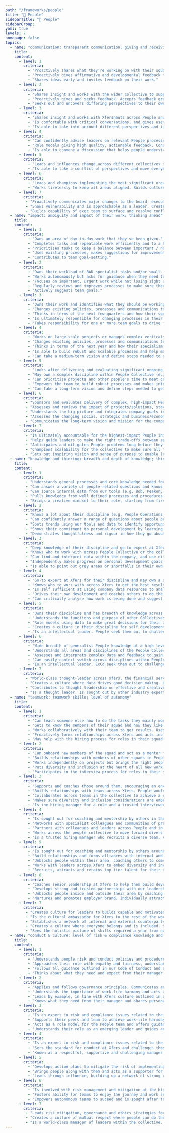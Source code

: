 ```yaml
---
path: "/frameworks/people"
title: "🙂 People"
sidebarTitle: "🙂 People"
sidebarGroup:
yaml: true
levels: 7
homepage: false
topics:
  - name: "communication: transparent communication; giving and receiving feedback"
    title:
    content:
      - level: 1
        criteria:
          - "Proactively shares what they're working on with their squad and stakeholders. Contributes ideas to influence policy, process and decisions."
          - "Proactively gives affirmative and developmental feedback to people they work with."
          - "Shares ideas early and invites feedback on their work."
      - level: 2
        criteria:
          - "Shares insight and works with the wider collective to support People plans and priorities. Can prepare information and present in a way that takes into account the different levels of detail different audiences need."
          - "Proactively gives and seeks feedback. Accepts feedback graciously."
          - "Seeks out and uncovers differing perspectives to their own."
      - level: 3
        criteria:
          - "Shares insight and works with Xfersnauts across People and other collectives to influence the development of Xfers plans and priorities. Understands how to manage stakeholder involvement. Supports and coaches Xfersnauts, particularly managers, in understanding and complying with relevant policies and practices."
          - "Is comfortable with critical conversations, and gives useful actionable feedback that gets good results."
          - "Is able to take into account different perspectives and improve their work as a result."
      - level: 4
        criteria:
          - "Can confidently advise leaders on relevant People processes and policies. Challenges and educates others based on their skills and experience. Simplifies complex ideas related to their discipline so they are clearly understood."
          - "Role models giving high quality, actionable feedback. Constantly seeks feedback and accepts developmental feedback graciously. Openly shares their development areas to help others know how to work with them."
          - "Is able to convene a discussion that helps people understand where each other is coming from and put things on a path to resolution."
      - level: 5
        criteria:
          - "Leads and influences change across different collectives to help major initiatives happen. Represents their discipline to senior stakeholders and is sought out to consult on decisions that impact important company decisions."
          - "Is able to take a conflict of perspectives and move everyone beyond it."
      - level: 6
        criteria:
          - "Leads and champions implementing the most significant organisation change activities. Uses insight about opportunities and risks to influence executive team decisions that affect the long-term reputation, health and growth of the organisation."
          - "Works tirelessly to keep all areas aligned. Builds culture of knowledge sharing and documenting."
      - level: 7
        criteria:
         - "Proactively communicates major changes to the board, executive team and senior leaders so there are no surprises. Confidently delivers high-impact, inspiring communications to Xfers and beyond. Makes complex messages clear and easy to understand."
         - "Shows vulnerability and is approachable as a leader. Creates a culture where people thrive on feedback. Gives feedback in the moment and accepts constructive feedback graciously. Leads by example on personal development using humility, foresight and EQ."
         - "Builds capability of exec team to surface and resolve conflict."
  - name: "impact: ambiguity and impact of their work; thinking ahead"
    title:
    content:
      - level: 1
        criteria:
          - "Owns an area of day-to-day work that they've been given."
          - "Completes tasks and repeatable work efficiently and to a high standard. Delivers high quality, accurate work to agreed deadlines."
          - "Prioritises tasks to keep a balance between important / not important / urgent / not urgent. Sets expectations for timescales and meets them."
          - "Uses existing processes, makes suggestions for improvements and works with the team to make it happen."
          - "Contributes to team goal-setting."
      - level: 2
        criteria:
          - "Owns their workload of BAU specialist tasks and/or small- and medium-scale projects within their squad. Begins to delegate tasks out to their squad so they can focus on more complex projects."
          - "Works autonomously but asks for guidance when they need to. Runs meetings well inside and outside the People Collective."
          - "Focuses on important, urgent work while not losing sight of other things. Thinks in terms of the next few months and how they can have the highest impact in this timeframe."
          - "Regularly reviews and improves processes to make sure they're still working hard for Xfersnauts. Identifies opportunities to automate processes and helps make this happen."
          - "Actively suggests team goals."
      - level: 3
        criteria:
          - "Owns their work and identifies what they should be working on next. Works on medium- and large-scale projects or manages a vertical within their discipline or partner collective (e.g. ER for COps; training for Engineers). Delegates well, so they're always working on the most impactful work and to help other people develop. May act as a project lead for quarterly goals."
          - "Changes existing policies, processes and communications to align with company priorities and team goals."
          - "Thinks in terms of the next few quarters and how their squad can have the highest impact in this timeframe. Manages the expectations of stakeholders outside their squad for what can be achieved and meets them."
          - "Is ultimately responsible for changing processes in their area. Facilitates automation of processes wherever possible."
          - "Takes responsibility for one or more team goals to drive forward."
      - level: 4
        criteria:
          - "Works on large-scale projects or manages complex verticals that affect all Xfersnauts. Coaches others to delegate effectively so the whole team can achieve their goals."
          - "Changes existing policies, processes and communications to align with company priorities and team goals."
          - "Thinks in terms of the next year and how their specialism can have the highest impact in this timeframe."
          - "Is able to build robust and scalable processes and help manage the transition to automating all or parts of the process with product and engineering."
          - "Can take a medium-term vision and define steps needed to get there."
      - level: 5
        criteria:
          - "Looks after delivering and evaluating significant ongoing, annual and planned ‘one-off’ people programmes and projects."
          - "May own a complex discipline within People Collective (e.g. Hiring, POps, L&D). Encourages fast execution within the People Collective while keeping focus on legal, legislative and regulatory requirements. Creates momentum and keeps the team motivated and engaged."
          - "Can prioritise projects and other people's time to meet company demands while not losing sight of BAU work; making sure the team is working on the things that have the biggest impact."
          - "Empowers the team to build robust processes and makes intelligent decisions about whether to continue making improvements in-house vs using 3rd party suppliers. Is able to work with partners to build end-to-end automation of process or workflows across multiple areas."
          - "Can take a long-term vision and define steps needed to get there. Communicates their area’s role within the larger mission of the company."
      - level: 6
        criteria:
         - "Sponsors and evaluates delivery of complex, high-impact People programmes and projects across the organisation."
         - "Assesses and reviews the impact of projects/solutions, staying alert to changes in context, and makes appropriate corrections to strategy and solutions. Leads People and Xfers strategic development to address risks and opportunities for the organisation."
         - "Understands the big picture and integrates company goals into their area, looking 12 months ahead."
         - "Assesses the changing social, strategic and business/economic environment to gain insights and identify organisational strategic requirements."
         - "Communicates the long-term vision and mission for the company and their discipline. Assesses and shapes organisational culture to meet current and future challenges."
      - level: 7
        criteria:
         - "Is ultimately accountable for the highest-impact People initiatives. Owns KRIs for the People Collective. Holds SMF 18."
         - "Helps guide leaders to make the right trade-offs between speed and risk without breaching risk appetites. Holds accountability for significant policies and can evidence compliance including SM/CR responsibilities."
         - "Anticipates and mitigates People problems long before they occur and coaches leaders to do the same. Thinks multiple years ahead but inspires leaders to make things happen now."
         - "Champions scalability for the collective to make sure all teams continue to grow in line with the company whilst remaining lean and flexible. Builds the capability of leaders to keep challenging themselves on how to use automation and tech-led solutions to fulfil the People mission."
         - "Sets out inspiring vision and sense of purpose to enable leaders to set ambitious goals. Empower and challenge teams to surprise themselves by hitting them."
  - name: "knowledge and thinking: breadth and depth of knowledge; thinking skills; self-development"
    title:
    content:
      - level: 1
        criteria:
         - "Understands general processes and core knowledge needed for their role. Can use relevant tools."
         - "Can answer a variety of people-related questions and knows where to find answers when they don't know. Understands the context for their work."
         - "Can source internal data from our tools (e.g. Bob, Peakon, Deltanet) to produce simple spreadsheets and reports."
         - "Pulls knowledge from well defined processes and procedures. Has development goals they've set with their manager and makes progress on these. Owns and drives their own development."
         - "Brings a creative mindset to their role, starting from first principles where appropriate."
      - level: 2
        criteria:
         - "Knows a lot about their discipline (e.g. People Operations, Reward, L&D) and is becoming a specialist. May have deeper context on how their discipline applies to a specific area or Collective (e.g. COps, Tech). May be working towards CIPD level 3 or equivalent."
         - "Can confidently answer a range of questions about people processes and policies at Xfers." 
         - "Spots trends using our tools and data to identify opportunities to make improvements in their squad. Can source internal and external data to answer simple questions, e.g. benchmarking a salary, or reporting mandatory training completion rates."
         - "Shows their commitment to personal development by learning more about other disciplines in the People Collective. Suggests personal development goals based on feedback and self-reflection and makes progress on these."
         - "Demonstrates thoughtfulness and rigour in how they go about work."
      - level: 3
        criteria:
         - "Deep knowledge of their discipline and go-to expert at Xfers for their specialism, e.g. Payroll, Employee Relations, Talent Management. Understands industry trends and processes and is able to interpret them to make them effective at Xfers. May be working towards professional qualification." 
         - "Knows who to work with across People Collective or the collective they partner to get the best results."
         - "Can find and interpret data within the company, and use either spreadsheets or more advanced sources to answer business questions."
         - "Independently makes progress on personal development goals that they've set for themselves."
         - "Is able to point out grey areas or shortfalls in their own work and identify opportunities for themselves to improve."
      - level: 4
        criteria:
          - "Go-to expert at Xfers for their discipline and may own a specialist area within it. May have CIPD Level 5 qualification or equivalent. Starting to develop reputation outside Xfers for thought leadership in their discipline."
          - "Knows who to work with across Xfers to get the best results."
          - "Is self sufficient at using company data resources to analyse performance and make decisions. Can do simple ad-hoc analyses without asking the data team."
          - "Drives their own development and coaches others to do the same. Supports others in the team to set effective personal development goals. Shares ideas and resources in the team that reinforce the culture of self-development."
          - "Can critically analyse how work is being done and suggest constructive and realistic proposals to improve."
      - level: 5
        criteria:
          - "Owns their discipline and has breadth of knowledge across Xfers and People Collective. Known outside Xfers for their knowledge and expertise in their discipline. May have CIPD Level 7 qualification or equivalent."
          - "Understands the functions and purpose of other Collectives."
          - "Role models using data to make great decisions for their area. Coaches team to use data effectively in daily work. Works with the data team to create more complex analyses to improve the performance of their area."
          - "Creates a culture in their discipline for self development. Shares thought leadership that encourages growth mindset and role models constant learning and self-development."
          - "Is an intellectual leader. People seek them out to challenge and improve their thinking."
      - level: 6
        criteria:
          - "Wide breadth of generalist People knowledge at a high level. Strong generalist People skill set including experience in creating inspiring cultures, developing talent and quickly scaling up businesses. Go-to expert within industry in People discipline."
          - "Understands all areas and disciplines of the People Collective at a high level. Understands how People Collective interacts with all other Collectives and fits into the mission of Xfers as a whole."
          - "Assesses and interprets complex data and feedback to gain insights about Xfers to anticipate the needs of the org in the future. Can identify shortfalls in the company's data and works with the data team to build new frameworks and datasets to enable new lines of work."
          - "Can easily context switch across disciplines within People Collective and pick up new concepts. Is a role model for self-development with ambitious personal development goals that they share with others."
          - "Is an intellectual leader. ExCo seek them out to challenge and improve their thinking."
      - level: 7
        criteria:
         - "World-class thought-leader across Xfers, the financial services industry and leading tech companies. Makes sure Xfers maintains a commitment to creating a world-class people experience, balancing initiatives set by the wider business with the impact on people. Coaches leaders on balancing People focus with need for positive business results."
         - "Creates a culture where data drives good decision making. Has high expectations of leaders using data and encouraging their teams to upskill themselves to use and interpret data."
         - "Contributes to thought leadership on effective and creative ways to run an excellent org from a People perspective."
         - "Is a thought leader. Is sought out by other industry experts for their ideas, knowledge and expertise."
  - name: "teamwork: teamwork skills; level of autonomy"
    title:
    content:
      - level: 1
        criteria:
          - "Can teach someone else how to do the tasks they mainly work on."
          - "Gets to know the members of their squad and how they like to work. Shares how they like to work. Asks for help when needed." 
          - "Works collaboratively with their team to get results. Uses information, resources and support from others outside their own immediate team to get results." 
          - "Proactively forms relationships across Xfers and acts inclusively at all times."
          - "May help with the hiring process for roles in their squad."
      - level: 2
        criteria:
          - "Can onboard new members of the squad and act as a mentor for general processes owned by the squad." 
          - "Builds relationships with members of other squads in People Collective. People are happy to work with them." 
          - "Works independently on projects but brings the right people in at the right time. Helps keep track of actions and goals for the team." 
          - "Puts diversity and inclusion at the heart of all new work. Has strong relationships with Xfersnauts across the business and proactively welcomes new joiners."
          - "Participates in the interview process for roles in their squad or other People Collective roles."
      - level: 3
        criteria:
          - "Supports and coaches those around them, encouraging an environment where others are inspired and motivated."
          - "Builds relationships with teams across Xfers. People would choose to work with them."
          - "Collaborates across teams in the collective to achieve a common goal. Leads projects or workstreams that include others and encourages collaborative working to achieve results."
          - "Makes sure diversity and inclusion considerations are embedded in their area."
          - "Is the hiring manager for a role and a trusted interviewer for roles within their discipline."
      - level: 4
        criteria:
          - "Is sought out for coaching and mentorship by others in the Collective."
          - "Networks with specialist colleagues and communities of practice to understand current trends, thinking and innovations in People and specialist areas. Recognised for their impact on team culture, so people want to work with them."
          - "Partners with colleagues and leaders across People and in specialist areas to develop shared insights, priorities and activities as part of Xfers plans and goals."
          - "Works across the people collective to move forward diversity and inclusion work."
          - "Is a trusted hiring manager who recruits a diverse team. A trusted interviewer for roles within the People Collective."
      - level: 5
        criteria:
          - "Is sought out for coaching and mentorship by others around Xfers. Coaches and builds senior managers' ability to anticipate and pre-empt organisation issues."
          - "Build relationships and forms alliances with internal and external specialists and communities to keep ahead of emerging People and specialist trends, ideas and innovations, and to keep ahead of changes."
          - "Unblocks people within their area, coaching others to come up with answers to problems."
          - "Works with leaders across Xfers to embed diversity and inclusion considerations and identify opportunities for improvement."
          - "Recruits, attracts and retains top tier talent for their discipline. A trusted interviewer for senior hires at Xfers, including at the ExCo level."
      - level: 6
        criteria:
          - "Coaches senior leadership at Xfers to help them build developmental culture in their own teams, and anticipate and pre-empt organisation issues."
          - "Develops strong and trusted partnerships with our leadership team to challenge, guide and advise; holds executives to account for their behaviours and values."
          - "Unblocks people inside and outside their area by coaching others to come up with answers to problems."
          - "Nurtures and promotes employer brand. Individually attracts top talent to Xfers. May bring a network of talent to their discipline or collective."
      - level: 7
        criteria:
         - "Creates culture for leaders to builds capable and motivated teams. Coaches peers at Exco level and drives the expectation of Xfers being a high performance environment with an ethos of continuous learning and development."
         - "Is the cultural ambassador for Xfers to the rest of the world."
         - "Establishes a network of internal and external counterparts and executive communities of practice to keep ahead of emerging People and specialist trends, ideas and industry/sector insights, locally and internationally."
         - "Creates a culture where everyone belongs and is included. Sets strategic vision for building a diverse company and holds senior leaders to account for valuing and promoting this."
         - "Sees the holistic picture of skills required a year from now and nurtures talent internally. Makes strategic hires, cultivating relationships over many months to get people over to Xfers who didn’t realise they needed a new job. Cultivates and drives initatives to build employer brand at the highest level."
  - name: "conduct & culture: level of risk & compliance knowledge and ownership; professional conduct"
    title:
    content:
      - level: 1
        criteria:
          -	"Understands people risk and conduct policies and procedures and follows them. Identifies risks related to own areas and shares risks with their manager. Writes documentation for changes and produces quality how-tos."
          - "Approaches their role with empathy and fairness, understanding that fair does not always mean equal. Treats every Xfersnaut with respect and kindness."
          - "Follows all guidance outlined in our Code of Conduct and other People policies." 
          - "Thinks about what they need and expect from their manager and gives feedback to their manager on what's going well and what they could do better." 
      - level: 2 
        criteria:
          - "Applies and follows governance principles. Communicates and escalates risks related to their own projects and business area. Works with other Xfersnauts to help them analyse and address risks in their area. Updates procedures and policies."
          - "Understands the importance of work-life harmony and acts as a role model for this. Is a driven and committed Xfersnaut, understanding that sprints are sometimes neccessary but not a way of life."
          - "Leads by example, in line with Xfers culture outlined in our Code of Conduct and other People policies."
          - "Knows what they need from their manager and shares personal insight on how their manager can work best with them. Gives their manager constructive feedback. May be working towards managing someone else."
      - level: 3 
        criteria:
          - "Is an expert in risk and compliance issues related to their role. Takes ownership for training others in risk & compliance as relevant to their role. Has a strong cultural understanding, and makes decisions based on cultural awareness that compliments legislation and Xfers policy. Promptly and effectively deals with unforeseen risks/events as they arise and proactively shares the learnings. Creates new policies and procedures where needed."
          - "Supports their peers and team to achieve work-life harmony. Sets realistic expectations for healthy working practices and leads by example. Role models treating others with respect."
          - "Acts as a role model for the People team and offers guidance and support to all Xfersnauts."
          - "Understands their role as an emerging leader and guides and supports other Xfersnauts. May manage one or more Xfersnauts in their squad or discipline."
      - level: 4
        criteria:
          - "Is an expert in risk and compliance issues related to their discipline. Takes ownership for making sure everyone in their area follows the relevant procedures to remain compliant. Identifies and tracks new policies and procedures needed, in advance."
          - "Sets the standard for conduct at Xfers and challenges those who fall below."
          - "Known as a respectful, supportive and challenging manager; OR an individual contributor that effectively plugs into broader teams and groups in the company. May manage several Xfersnauts in their discipline." 
      - level: 5
        criteria:
          - "Develops action plans to mitigate the risk of implementing new people policies and plans. Use insights to influence leaders and colleagues to current risks or benefits of decisions or actions that affect the long-term reputation and health of Xfers. Instills culture for documenting"
          - "Brings people along with them and acts as a supporter for all members of the People Collective. Understands their responsibility as a leader at Xfers and reflects that responsibility in their behaviour."
          - "Leads through influence, building up a network of strong relationships and presenting their ideas in the right way to lead others in the right direction. Capable of leading a team with diverse skills while giving people lots of autonomy and cultivating a CEO mindset. Thinks carefully about the right amount of leadership and is able to make themselves less necessary to the team's effective function. Is likely to manage several Xfersnauts in their discipline and/or mentor Xfersnauts from around the company."
      - level: 6
        criteria: 
          - "Is involved with risk management and mitigation at the highest industry level. Leads by example and proves their discipline is managing risk and compliance within appetite. Gets involved in and identifies opportunities for colleagues to participate in advisory, strategic, industry bodies to learn and share best practice in their area of business."
          - "Fosters ability for teams to enjoy the journey and work sustainably. Leads the way in achieving high performance at Xfers whilst balancing outside interests and personal life harmony."
          - "Empowers autonomous teams to suceed and is sought after to provide direction in multiple areas. Is able to consistently do this despite the skillsets in the teams they work with changing. Is likely to manage other managers in the People collective. Is a mentor to high potential Xfersnauts around the company."
      - level: 7
        criteria:
         - "Leads risk mitigation, governance and ethics strategies for the People Collective, in line with SMF 18 responsibilites. Creates a strong risk culture throughout the organisation. Owns policies and can prove we're complying with them. Spots ways to manage risk and implements them company wide."
         - "Creates a culture of mutual respect where people can do the best work of their lives. Sets the strategy for continually developing our culture."
         - "Is a world-class manager of leaders within the collective. Is a mentor to high potential Xfersnauts and others across the industry. Coaches other execs to be better managers to senior leaders at Xfers."
---
```

